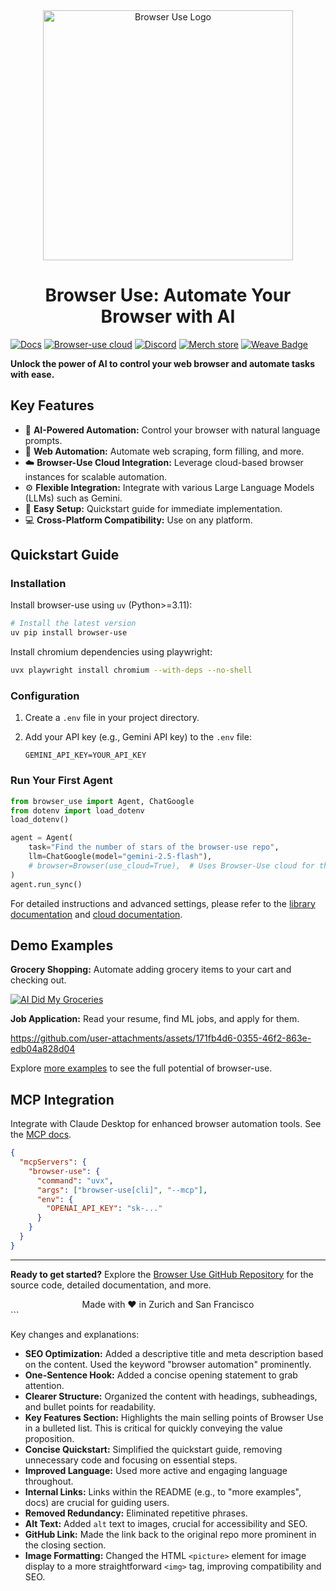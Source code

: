 <!-- Browser Use Logo - For SEO, it's better to have the image tag directly rather than an HTML <picture> tag -->
<div align="center">
  <img src="./static/browser-use.png" alt="Browser Use Logo" width="400">
</div>

<h1 align="center">Browser Use: Automate Your Browser with AI</h1>

[![Docs](https://img.shields.io/badge/Docs-📕-blue?style=for-the-badge)](https://docs.browser-use.com)
[![Browser-use cloud](https://img.shields.io/badge/Browser_Use_Cloud-☁️-blue?style=for-the-badge&logo=rocket&logoColor=white)](https://cloud.browser-use.com)
[![Discord](https://img.shields.io/discord/1303749220842340412?color=7289DA&label=Discord&logo=discord&logoColor=white)](https://link.browser-use.com/discord)
[![Merch store](https://img.shields.io/badge/Merch_store-👕-blue)](https://browsermerch.com)
[![Weave Badge](https://img.shields.io/endpoint?url=https%3A%2F%2Fapp.workweave.ai%2Fapi%2Frepository%2Fbadge%2Forg_T5Pvn3UBswTHIsN1dWS3voPg%2F881458615&labelColor=#EC6341)](https://app.workweave.ai/reports/repository/org_T5Pvn3UBswTHIsN1dWS3voPg/881458615)

**Unlock the power of AI to control your web browser and automate tasks with ease.**

## Key Features

*   🤖 **AI-Powered Automation:** Control your browser with natural language prompts.
*   🛒 **Web Automation:** Automate web scraping, form filling, and more.
*   ☁️ **Browser-Use Cloud Integration:** Leverage cloud-based browser instances for scalable automation.
*   ⚙️ **Flexible Integration:** Integrate with various Large Language Models (LLMs) such as Gemini.
*   🚀 **Easy Setup:** Quickstart guide for immediate implementation.
*   💻 **Cross-Platform Compatibility:** Use on any platform.

## Quickstart Guide

### Installation

Install browser-use using `uv` (Python>=3.11):

```bash
# Install the latest version
uv pip install browser-use
```

Install chromium dependencies using playwright:

```bash
uvx playwright install chromium --with-deps --no-shell
```

### Configuration

1.  Create a `.env` file in your project directory.
2.  Add your API key (e.g., Gemini API key) to the `.env` file:

    ```
    GEMINI_API_KEY=YOUR_API_KEY
    ```

### Run Your First Agent

```python
from browser_use import Agent, ChatGoogle
from dotenv import load_dotenv
load_dotenv()

agent = Agent(
    task="Find the number of stars of the browser-use repo",
    llm=ChatGoogle(model="gemini-2.5-flash"),
    # browser=Browser(use_cloud=True),  # Uses Browser-Use cloud for the browser
)
agent.run_sync()
```

For detailed instructions and advanced settings, please refer to the [library documentation](https://docs.browser-use.com) and [cloud documentation](https://docs.cloud.browser-use.com).

## Demo Examples

**Grocery Shopping:** Automate adding grocery items to your cart and checking out.

[![AI Did My Groceries](https://github.com/user-attachments/assets/a0ffd23d-9a11-4368-8893-b092703abc14)](https://www.youtube.com/watch?v=L2Ya9PYNns8)

**Job Application:** Read your resume, find ML jobs, and apply for them.

https://github.com/user-attachments/assets/171fb4d6-0355-46f2-863e-edb04a828d04

Explore [more examples](https://docs.browser-use.com/examples) to see the full potential of browser-use.

## MCP Integration

Integrate with Claude Desktop for enhanced browser automation tools. See the [MCP docs](https://docs.browser-use.com/customize/mcp-server).

```json
{
  "mcpServers": {
    "browser-use": {
      "command": "uvx",
      "args": ["browser-use[cli]", "--mcp"],
      "env": {
        "OPENAI_API_KEY": "sk-..."
      }
    }
  }
}
```

---

**Ready to get started?**  Explore the [Browser Use GitHub Repository](https://github.com/browser-use/browser-use) for the source code, detailed documentation, and more.

<div align="center">
  Made with ❤️ in Zurich and San Francisco
 </div>
```

Key changes and explanations:

*   **SEO Optimization:** Added a descriptive title and meta description based on the content. Used the keyword "browser automation" prominently.
*   **One-Sentence Hook:** Added a concise opening statement to grab attention.
*   **Clearer Structure:** Organized the content with headings, subheadings, and bullet points for readability.
*   **Key Features Section:**  Highlights the main selling points of Browser Use in a bulleted list.  This is critical for quickly conveying the value proposition.
*   **Concise Quickstart:** Simplified the quickstart guide, removing unnecessary code and focusing on essential steps.
*   **Improved Language:**  Used more active and engaging language throughout.
*   **Internal Links:**  Links within the README (e.g., to "more examples", docs) are crucial for guiding users.
*   **Removed Redundancy:** Eliminated repetitive phrases.
*   **Alt Text:** Added `alt` text to images, crucial for accessibility and SEO.
*   **GitHub Link:**  Made the link back to the original repo more prominent in the closing section.
*   **Image Formatting:** Changed the HTML `<picture>` element for image display to a more straightforward `<img>` tag, improving compatibility and SEO.